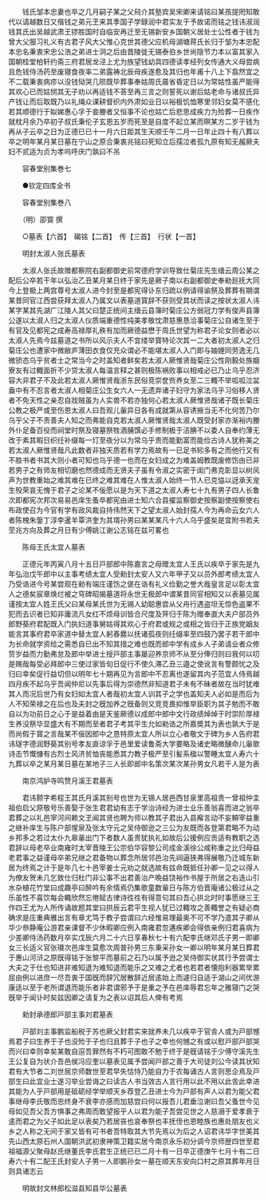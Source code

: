 <!-- { "loadSidebar": true } -->
　　钱氏邹本忠妻也卒之几月嗣子某之父舄介其塾宾吴宋卿来请铭曰某孩提罔知敢代以请越数日又偕钱之弟元玊来其季国子学録润中君实友于予故诺而铭之钱讳淑润钱其氏出吴越武肃王镠胜国时自临安再迁至无锡新安乡国朝义居处士公性者于钱为曾大父服习礼义有古君子风大父惟心克世其德父应机母湖塘蒋氏长归于邹为本忠配本忠名秉衷宋忠公浩之弟进士泂之后由晋陵徙无锡泰伯乡世尚隐节力本以富其家入国朝桂堂柏轩约斋三府君居龙泾上尤为族望钱幼具四德读孝经列女传通大义母尝病且危钱侍汤药至废寝食夜率二弟露祷北辰母疾遂愈及其归也年甫十八上下翕然宜之不二载秉衷病疹以没钱恸哭几陨既毕葬事奉姑周氏晨省昏定日以为常姑性虽严能得其欢心已而姑悯其无子劝以再适钱不荅至再三言之则誓死以谢后姑老命与诸叔氏异产钱让而后取既乃以礼绳众课耕督织内外肃如业日以裕极饥恤寒里邻妇女莫不感化若其顺德行于姒娣惠心孚于妾媵者又恒事不论也姑亡后悲思成疾力为殓葬一日疾作就枕月余乃卒初子叔氏秉伦子玄恩五岁而死至是自度不起立某而暝某方二岁于钱为再从子云卒之日为正德已已十一月六日距其生天顺壬午二月一日年止四十有八葬以卒之明年某月某日墓在宁山之原合秉衷兆铭曰死知立后孺泣者孤九原有知无赧厥夫妇不贰适为贞为孝呜呼庆门孰曰不吊

　　容春堂别集巻七

　　●钦定四库全书

　　容春堂别集巻八

　　（明）卲寳 撰

　　○墓表【六首】　碣铭【二首】　传【三首】　行状【一首】

　　明封太淑人张氏墓表

　　太淑人张氏故赠都察院右副都御史前常德府学训导致仕菊庄先生缙云周公某之配后公卒若干年以弘治乙丑某月某日终于家先是厥子南以右副都御史奉勑廵抚大同今上登极上两宫尊号太淑人进今封至是都宪得讣东归疏以例请得谕祭及葬葬有期谓某昔同官江西尝获拜太淑人乃属文以表墓道寳辞不获则受其状而读之按状太淑人讳某字某其先湖广江陵人其父曰楚正统间主缙云县簿时菊庄公方弱冠力学有俊声县簿公遂以太淑人归之太淑人仪质端重德性纯美孝敬忱肃慈惠恳洽事菊庄公自诸生至于有官及见都宪之成寿高禄厚礼秩有加而厥德益懋于周氏世望为称君子论女则者必以太淑人先焉今兹墓道之书所以风示夫人不宜缕举寳特论次其一二大者初太淑人之归菊庄公也遭家中微敝庐薄田衣食仅充众谓必不能堪太淑人入门即与妯娌同劳逸无几微骄态乌乎贫者士之常当今之时盖知者鲜矣若太淑人厥惟贤哉菊庄公性刚毅处族姻寮友有过輙面折不少贷太淑人每温言释之甚则极陈祸败事以相戒必已乃止乌乎忍济容大非君子不及此若太淑人厥惟贤哉浙东民俗竞崇奁赀养女至二三輙不举呱呱泣盆盎中有不忍言者太淑人相菊庄公生女六人一无遗弃诸子妇守为家法乌乎习俗移人贤者不免天性之亲忍自戕贼虽为人实兽不若亦独何心若太淑人厥惟贤哉诸子既长菊庄公教之极严或至伤恩太淑人曰吾观儿軰异日各有成就第从容诱掖当无不化何苦乃尔乌乎父子不责善夫人知之而弗能自克若太淑人厥惟贤哉太淑人既受封家亦渐裕内媵外仆足备百役而祠堂时祭及寝墓祭牲酒脯馔必手修制极于洁腆不以委人自奉约薄无改于素其暇日织纴补缀每一灯至夜分以为常乌乎贵而能勤富而能俭古诗人犹称美之若太淑人厥惟贤哉凡此数者非独天质若有学力焉故有一已足书矧多有之而他行又有不胜书者书其大则小者可知也乌乎德一也而在女妇成之为难盖姆教既废修饬由已非若男子之有师友相切磨也然德成而无贤夫子虽有令淑之实密于闺门弗克彰显以树风声为世教重始之难其难在已终之难其难在人惟太淑人始终一节人已克恊以迓承天宠生殁荣哀无愧于君子之论某不佞愿以是为天下道之太淑人寿七十九有男子四人长鲁次即都宪次邦次易易邑庠生蚤卒都宪由进士知六合县擢监察御史按察副使按察使右布政使召为今官有学有政风裁自持伟然天下之望太淑人始封孺人今为再命云女六人者陈槐朱鎜丁淳李暹羊覃洪奎为其壻孙男曰某某某凡十六人乌乎盛矣是宜附书若夫茔兆方向及葬之月日有少傅姚江谢公志铭在兹可畧也

　　陈母王氏太宜人墓表

　　正德元年丙寅八月十五日戸部郎中陈嘉言之母赠太宜人王氏以疾卒于家先是九年弘治戊午郎中以主事考绩太宜人受勑封太安人又六年甲子又以员外郎考绩太宜人乃受诰进今号某尝观在勑有端庄谨饬之褒在诰有礼义俭勤之誉大哉皇言足以彰太宜人之德矣宸章焕烂被之穹碑昭揭墓道将永世无极郎中谓某昔同官相知又以表墓见属谨按太宜人姓王氏父曰某母某氏世为无锡人幼聪惠尝从父舟行遇盗坦无惊色盗果不犯而去识者已知非庸流凡女红不烦母训皆合尺度及笄归于陈为赠奉直大夫户部员外郎野葵府君配既入门执妇道事舅姑得其欢心于府君或规之或相之皆归于正族党姻友能言其事府君卒家道中替太宜人躬舂爨以抚诸孤夜则纴缀率至四鼓乃罢子若干郎中为长命就学资给之需悉自已出不知其措之难也既而郎中学有成乡人子弟请业者众修贽岁益而力勤弗怠及郎中举进士授戸部主事屡迎养京师不从至分俸归则曰我何以叨是赐哉每受必拜郎中三使过家皆旬日促行不使久滞乙丑三邉之使讹言有警颇忧之及归曰幸矣促行益切但以明年七十期再见为言郎中不忍离也遂留其内子范宜人侍焉越四月疾不起乌乎吾闻仲尼以先事后得为崇德然非知道君子未有不昧者故在当时犹难其人而况后世乃有女妇如太宜人者哉初太宜人训其子之学也盖知夫人必如是而后为人不知荣禄之在后也及夫封之旣加养之旣备则又竞竞畏抑惟举臣职为其子勉而不敢自以为功前日之心于是益着由是天鉴厥德以成郎中郎中文行政绩焯焯于时崇阶厚禄生养没祭华显盛大有不期而至者君子考其平生允如勑诰之所嘉奬其为表也孰大于是而尚假于寳之言哉某不佞因郎中之恳特原太宜人所以立心者敬文于碑为乡人告府君讳璲字德润野葵其别号孝友直谅孚于邑里爱读鲁斋大学要略及诸史略微醺命儿軰歌诗击节慨慷有古烈士风济贫恤丧能悉其力教子极严至引髪系楹以警睡太宜人寿六十九葬以卒之某月某日墓在某地子三人长即郎中名策次某次某孙男女凡若干人是为表

　　南京鸿胪寺鸣赞月溪王君墓表

　　君讳颢字希程王其氏月溪其别号也世为无锡人居邑西甘泉里高祖贵一曾祖仲圭祖伯启父原敬号乐善娶于张生君君幼有志于学治诗经为进士业乐善翁喜而进之翁卒君葬之以礼邑宰河间赖文玊闻其贤也聘为师以教其子君出入县廨言动不妄頼宰益重之继补庠生与陈户部惺泉及张太守元之吴侍御逊之三公为友既而各登第君略不为动乡邦多之若过太仆九皋軰出门下者数人虽贵犹执礼如故后公援例应贡适有教职之选君辞以母老卒业南雍时太宰晋陵王公宗伯华容黎公司成金溪徐公咸称重之比归母益老君事之益谨母卒弟兄继之君备物以葬念所居邻邑治先祠逼狭弗得展敬乃迁城东新居为终焉之计于是年几七十邑宰姜士元劝之就选故有兹命既抵任孙卿一见之以得人为僚友贺未几乞致仕归杜门非公事不出君善治产晩益饶裕作书屋于所居之右迭山引水杂植花竹堂曰成趣亭曰醉吟有余情焉仍集歌童数軰日与陈方伯晋庵诸公极过从之乐虽性不喜饮每会輙欣然忘倦赋古律诗徃徃有得意句其曰吾心拱北时时事愿继三王作四王尤为人所传诵故题其堂曰拱辰云君平生视人犹已过輙攻之善輙誉之有疑必商确求是庄重典雅出言有章尤笃于教子尝谓曰六经惟易理最奥不可不学乃遣其子卿从华少叅静庵公游君亲课督不少休暇卿应例入南雍君忽遘疾卿会得依亲例归君喜病为少差卿侍汤药数月卒实戊辰六月二十六日享春秋七十有六配李氏继邓氏子男一即卿女三长适义官张瓉次邑庠生莫愈次周普孙男三东秉采孙女一卿以明年某月某日葬君于惠山河浒之原旣得铭于张黎平而墓前之石乃以属予逊之吴侍御实状其行予尝谓士大夫之于仕也知进非难知退为难知退而能乐之又难之尤者也若君者懐抱利器累举累屈由例以进庶一尽吾衷于国旣而辞冗居散辞近居逺始上而遽归自适于湖山之间优游康适以至于老所谓退而能乐者非君谓邪予于是重之予在邑庠辱君忘年之雅寝门之哭旣举于闻讣时矣兹因卿之请复为之表以诏其后人俾有考焉

　　勑封承德郎戸部主事刘君墓表

　　戸部刘主事鹏监船税于苏也厥父封君实来就养未几以疾卒于官舎人或为戸部憾焉君子曰生养于子也没殓于子也归且葬于子也子之幸也何憾之有或以慰戸部戸部哭而兴曰幸则幸矣某敢自逭吾罪然有不朽可图敢不勉于终于是旣请铭于少傅守溪先生王公复自为状介吾邑侯冯应奎以墓表见属予尝闻戸部之善于大司徒刘公今读其状知君有大节者二刘世居京师数世至君早失怙恃乃能自力于农每诵古人言则思企焉及戸部生曰此宜业士遂习举业尝诲之曰读古人书当效古人言行用以此不用以此舎此幸进其能为人乎戸部用是砥砺经学举顺天乡荐登乙丑进士今为戸部有声人以君为能父君事继母李氏敬而忠终身不衰李亦感而加慈尝曰何以报吾儿君垂泣谢曰吾父蚤世今见母如见吾父吾方惧事之弗周而敢望报乎人以君为能子吾尝见世之人慈溺于爱孝衰于逺而君之为父子如此足以表矣乃若居丧也哀奉祭也丰抚侄也恩睦族也惠处朋友也义乡之人称之无间于家又皆有可书者吾特取其大节先焉以为后之人诏君讳华字世美其先山西太原石州人国朝洪武初隶神策卫籍实居今南京永乐初分调今京师歴四世至君祖福源父聚母赵氏继董氏李氏君生正统已已二月十有一日卒正德庚午七月十有二日寿六十有二配王氏封安人子男一人即鹏孙女一墓在顺天东安向口村之原其葬年月日则具诸志云

　　明故封文林郎松滋县知县华公墓表

